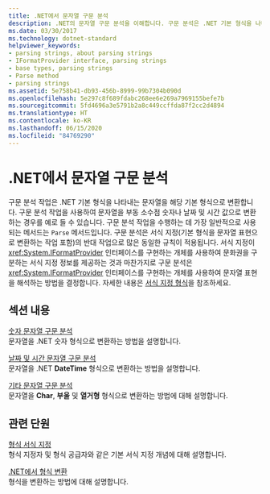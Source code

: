 ```yaml
---
title: .NET에서 문자열 구문 분석
description: .NET의 문자열 구문 분석을 이해합니다. 구문 분석은 .NET 기본 형식을 나타내는 문자열을 해당 기본 형식으로 변환합니다. 구문 분석은 형식 지정의 역순으로 진행됩니다.
ms.date: 03/30/2017
ms.technology: dotnet-standard
helpviewer_keywords:
- parsing strings, about parsing strings
- IFormatProvider interface, parsing strings
- base types, parsing strings
- Parse method
- parsing strings
ms.assetid: 5e758b41-db93-456b-8999-99b7304b090d
ms.openlocfilehash: 5e297c8f689fdabc268ee6e269a7969155befe7b
ms.sourcegitcommit: 5fd4696a3e5791b2a8c449ccffda87f2cc2d4894
ms.translationtype: HT
ms.contentlocale: ko-KR
ms.lasthandoff: 06/15/2020
ms.locfileid: "84769290"
---
```

# <a name="parsing-strings-in-net"></a>.NET에서 문자열 구문 분석
구문 분석 작업은 .NET 기본 형식을 나타내는 문자열을 해당 기본 형식으로 변환합니다. 구문 분석 작업을 사용하여 문자열을 부동 소수점 숫자나 날짜 및 시간 값으로 변환하는 경우를 예로 들 수 있습니다. 구문 분석 작업을 수행하는 데 가장 일반적으로 사용되는 메서드는 `Parse` 메서드입니다. 구문 분석은 서식 지정(기본 형식을 문자열 표현으로 변환하는 작업 포함)의 반대 작업으로 많은 동일한 규칙이 적용됩니다. 서식 지정이 <xref:System.IFormatProvider> 인터페이스를 구현하는 개체를 사용하여 문화권을 구분하는 서식 지정 정보를 제공하는 것과 마찬가지로 구문 분석은 <xref:System.IFormatProvider> 인터페이스를 구현하는 개체를 사용하여 문자열 표현을 해석하는 방법을 결정합니다. 자세한 내용은 [서식 지정 형식](formatting-types.md)을 참조하세요.  
  
## <a name="in-this-section"></a>섹션 내용  
 [숫자 문자열 구문 분석](parsing-numeric.md)  
 문자열을 .NET 숫자 형식으로 변환하는 방법을 설명합니다.  
  
 [날짜 및 시간 문자열 구문 분석](parsing-datetime.md)  
 문자열을 .NET **DateTime** 형식으로 변환하는 방법을 설명합니다.  
  
 [기타 문자열 구문 분석](parsing-other.md)  
 문자열을 **Char**, **부울** 및 **열거형** 형식으로 변환하는 방법에 대해 설명합니다.  
  
## <a name="related-sections"></a>관련 단원  
 [형식 서식 지정](formatting-types.md)  
 형식 지정자 및 형식 공급자와 같은 기본 서식 지정 개념에 대해 설명합니다.  
  
 [.NET에서 형식 변환](type-conversion.md)  
 형식을 변환하는 방법에 대해 설명합니다.
